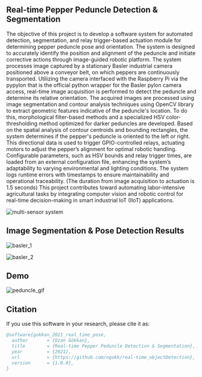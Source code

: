 ## Real-time Pepper Peduncle Detection & Segmentation
The objective of this project is to develop a software system for automated detection, segmentation, and relay trigger-based actuation module for determining pepper peduncle pose and orientation. The system is designed to accurately identify the position and alignment of the peduncle and initiate corrective actions through image-guided robotic platform. 
The system processes image captured by a stationary Basler industrial camera positioned above a conveyor belt, on which peppers are continuously transported. Utilizing the camera interfaced with the Raspberry Pi via the pypylon that is the official python wrapper for the Basler pylon camera access, real-time image acquisition is performed to detect the peduncle and determine its relative orientation. 
The acquired images are processed using image segmentation and contour analysis techniques using OpenCV library to extract geometric features indicative of the peduncle's location. To do this, morphological filter-based methods and a specialized HSV color-thresholding method optimized for darker peduncles are developed. Based on the spatial analysis of contour centroids and bounding rectangles, the system determines if the pepper's peduncle is oriented to the left or right. This directional data is used to trigger GPIO-controlled relays, actuating motors to adjust the pepper’s alignment for optimal robotic handling. Configurable parameters, such as HSV bounds and relay trigger times, are loaded from an external configuration file, enhancing the system’s adaptability to varying environmental and lighting conditions. The system logs runtime errors with timestamps to ensure maintainability and operational traceability. (The duration from image acquisition to actuation is 1.5 seconds)
This project contributes toward automating labor-intensive agricultural tasks by integrating computer vision and robotic control for real-time decision-making in smart industrial IoT (IIoT) applications.


![multi-sensor system](https://github.com/user-attachments/assets/8f9fce95-7c58-4c3b-9f88-ab64a3192059)

## Image Segmentation & Pose Detection Results


![basler_1](https://github.com/user-attachments/assets/d5e3c321-a545-43e2-a8d5-110d9e277c9a)


![basler_2](https://github.com/user-attachments/assets/df3aef58-0d3a-41c8-b9b0-d14e35ba0702)


## Demo

![peduncle_gif](https://github.com/user-attachments/assets/79d08d38-2888-4ea2-bb02-1661fc45b9e4)


## Citation

If you use this software in your research, please cite it as:

```bibtex
@software{gokkan_2021_real_time_pose,
  author       = {Ozan Gökkan},
  title        = {Real-time Pepper Peduncle Detection & Segmentation},
  year         = {2021},
  url          = {https://github.com/ogokk/real-time_objectDetection}, 
  version      = {1.0.0},
}
